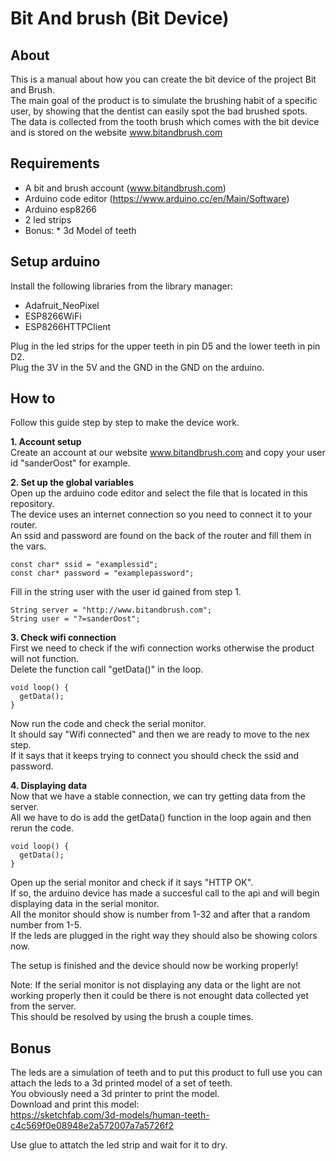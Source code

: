# Bit And brush (Bit Device)

## About
This is a manual about how you can create the bit device of the project Bit and Brush.  
The main goal of the product is to simulate the brushing habit of a specific user, by showing that the dentist can easily spot the bad brushed spots.  
The data is collected from the tooth brush which comes with the bit device and is stored on the website www.bitandbrush.com  

## Requirements
* A bit and brush account (www.bitandbrush.com)
* Arduino code editor (https://www.arduino.cc/en/Main/Software)
* Arduino esp8266
* 2 led strips
* Bonus: * 3d Model of teeth

## Setup arduino
Install the following libraries from the library manager:
* Adafruit_NeoPixel
* ESP8266WiFi
* ESP8266HTTPClient
  
Plug in the led strips for the upper teeth in pin D5 and the lower teeth in pin D2.  
Plug the 3V in the 5V and the GND in the GND on the arduino.  

## How to
Follow this guide step by step to make the device work.  

**1. Account setup**  
Create an account at our website www.bitandbrush.com and copy your user id "sanderOost" for example.  

**2. Set up the global variables**  
Open up the arduino code editor and select the file that is located in this repository.  
The device uses an internet connection so you need to connect it to your router.  
An ssid and password are found on the back of the router and fill them in the vars.  
```
const char* ssid = "examplessid";         
const char* password = "examplepassword";    
```

Fill in the string user with the user id gained from step 1.  
```
String server = "http://www.bitandbrush.com";
String user = "?=sanderOost";

```

**3. Check wifi connection**  
First we need to check if the wifi connection works otherwise the product will not function.  
Delete the function call "getData()" in the loop.  
```
void loop() {
  getData();
}
```
Now run the code and check the serial monitor.  
It should say "Wifi connected" and then we are ready to move to the nex step.  
If it says that it keeps trying to connect you should check the ssid and password.  

**4. Displaying data**  
Now that we have a stable connection, we can try getting data from the server.  
All we have to do is add the getData() function in the loop again and then rerun the code.  
```
void loop() {
  getData();
}
```
Open up the serial monitor and check if it says "HTTP OK".  
If so, the arduino device has made a succesful call to the api and will begin displaying data in the serial monitor.  
All the monitor should show is number from 1-32 and after that a random number from 1-5.  
If the leds are plugged in the right way they should also be showing colors now.  

The setup is finished and the device should now be working properly!  

Note: If the serial monitor is not displaying any data or the light are not working properly then it could be there is not enought data collected yet from the server.  
This should be resolved by using the brush a couple times.  

## Bonus
The leds are a simulation of teeth and to put this product to full use you can attach the leds to a 3d printed model of a set of teeth.   
You obviously need a 3d printer to print the model.  
Download and print this model:  
https://sketchfab.com/3d-models/human-teeth-c4c569f0e08948e2a572007a7a5726f2

Use glue to attatch the led strip and wait for it to dry.  

